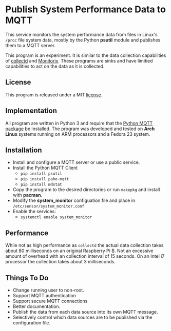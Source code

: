 # Publish System Performance Data to MQTT
This service monitors the system performance data from files in Linux's
`/proc` file system data, mostly by the Python **psutil** module and
publishes them to a MQTT server.

This program is an experiment.  It is similar to the data collection
capabilities of [collectd](http://www.collectd.org) and
[Monitorix](http://www.monitorix.org).  These programs are sinks and
have limitied capabilities to act on the data as it is collected.

## License
This program is released under a MIT [license](./LICENSE).

## Implementation
All program are written in Python 3 and require that the
[Python MQTT package](https://pypi.python.org/pypi/paho-mqtt/1.1) be installed.
The program was developed and tested on **Arch Linux**
systems running on ARM processors and a Fedora 23 system.

## Installation
* Install and configure a MQTT server or use a public service.
* Install the Python MQTT Client
	* `pip install psutil`
	* `pip install paho-mqtt`
	* `pip install mdstat`
* Copy the program to the desired directories or run `makepkg` and
install with **pacman**.
* Modify the **system_monitor** configuation file and place in
`/etc/sensor/system_monitor.conf`
* Enable the services:
	* `systemctl enable system_monitor`

## Performance
While not as high performance as `collectd` the actual data collection
takes about 80 milliseconds on an original Raspberry Pi B.  Not an
excessive amount of overhead with an collection interval of 15 seconds.
On an Intel i7 processor the collection takes about 3 milliseconds. 
## Things To Do
* Change running user to non-root.
* Support MQTT authentication
* Support secure MQTT connections
* Better documentation.
* Publish the data from each data source into its own MQTT message.
* Selectively control which data sources are to be published via
the configuration file.
